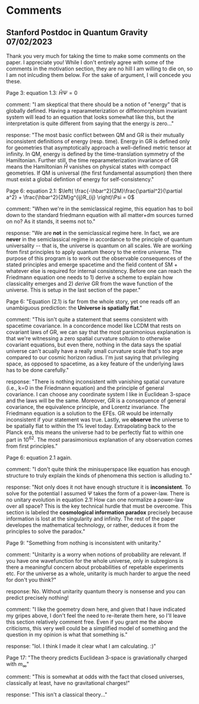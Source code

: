 # Comments

## Stanford Postdoc in Quantum Gravity 07/02/2023

Thank you very much for taking the time to make some comments on the paper. I appreciate you! While I don't entirely agree with some of the comments in the motivation section, they are no hill I am willing to die on, so I am not inlcuding them below. For the sake of argument, I will concede you these. 

Page 3: equation 1.3: $\hat{H} \Psi = 0$

comment: "I am skeptical that there should be a notion of "energy" that is globally defined. Having a reparameterization or diffeomorphism invariant system will lead to an equation that looks somewhat like this, but the interpretation is quite different from saying that the energy is zero..."

response: "The most basic conflict between QM and GR is their mutually inconsistent definitions of energy (resp. time). Energy in GR is defined only for geometries that asymptotically approach a well-defined metric tensor at infinity. In QM, energy is defined by the time-translation symmetry of the Hamiltonian. Further still, the time reparameterization invariance of GR means the Hamiltonian $\hat{H}$ vanishes on physical states with compact geometries. If QM is universal (the first fundamental assumption) then there must exist a global defintion of energy for self-consistency."

Page 6: equation 2.1: $\left( \frac{-\hbar^2}{2M}\frac{\partial^2}{\partial a^2} + \frac{\hbar^2}{2M}g^{ij}R_{ij} \right)\Psi = 0$

comment: "When we're in the semiclassical regime, this equation has to boil down to the standard friedmann equation with all matter+dm sources turned on no? As it stands, it seems not to."

response: "We are **not** in the semiclassical regime here. In fact, we are **never** in the semiclassical regime in accordance to the principle of quantum universality -- that is, the universe is quantum on all scales. We are working from first principles to apply quantum theory to the entire universe. The purpose of this program is to work out the observable consequences of the stated principles and emerge spacetime and the field content of SM + whatever else is required for internal consistency. Before one can reach the Friedmann equation one needs to 1) derive a scheme to explain how classicality emerges and 2)
*derive* GR from the wave function of the universe. This is setup in the last section of the paper."


Page 6: "Equation (2.1) is far from the whole story, yet one reads off an unambiguous prediction:
the **Universe is spatially flat**."

comment: "This isn't quite a statement that seems consistent with spacetime covariance. In a concordence model like LCDM that rests on covariant laws of GR, we can say that the most parsimonious explanation is that we're witnessing a zero spatial curvature soltuion to otherwise covariant equations, but even there, nothing in the data says the spatial universe can't acually have a really small curvature scale that's too arge compared to our cosmic horizon radius. I'm just saying that privileging space, as opposed to spacetime, as a key feature of the underlying laws has to be done carefully."

response: "There is nothing inconsistent with vanishing spatial curvature (i.e., k=0 in the Friedmann equation) and the principle of general covariance. I can choose any coordinate system I like in Euclidean 3-space and the laws will be the same. Moreover, GR is a consequence of general covariance, the equivalence principle, and Lorentz invariance. The Friedmann equation is a solution to the EFEs. GR would be internally inconsistent if your statement was true. Lastly, we **observe** the universe to be spatially flat to within the 1% level today. Extrapolating back to the Planck era, this means the universe had to be perfectly flat to within one part in $10^{62}$. The most parasimonious explanation of any observation comes from first principles."

Page 6: equation 2.1 again.

comment: "I don't quite think the minisuperspace like equation has enough structure to truly explain the kinds of phenomena this section is alluding to."

response: "Not only does it not have enough structure it is **inconsistent**. To solve for the potential I assumed $\Psi$ takes the form of a power-law. There is no unitary evolution in equation 2.1! How can one normalize a power-law over all space? This is the key technical hurdle that must be overcome. This section is labeled the **cosmological information paradox** precisely because information is lost at the singularity and infinity. The rest of the paper developes the mathematical technology, or rather, deduces it from the principles to solve the paradox."

Page 9: "Something from nothing is inconsistent with unitarity."

comment: "Unitarity is a worry when notions of probability are relevant. If you have one wavefunction for the whole universe, only in subregions is there a meaningful concern about probabilities of repetable experiments etc. For the universe as a whole, unitarity is much harder to argue the need for don't you think?"

response: No. Without unitarity quantum theory is nonsense and you can predict precisely nothing!

comment: "I like the goemetry down here, and given that I have indicated my gripes above, I don't feel the need to re-iterate them here, so I'll leave this section relatively comment free. Even if you grant me the above criticisms, this very well could be a simplified model of something and the question in my opinion is what that something is."

response: "lol. I think I made it clear what I am calculating. :)"

Page 17: "The theory predicts Euclidean 3-space is graviationally charged with $m_{\infty}$"

comment: "This is somewhat at odds with the fact that closed universes, classically at least, have no gravitational charges!"

response: "This isn't a classical theory..."


